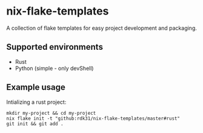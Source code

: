# nix-flake-templates

A collection of flake templates for easy project development and packaging.

## Supported environments

- Rust
- Python (simple - only devShell)

## Example usage

Intializing a rust project:

```
mkdir my-project && cd my-project
nix flake init -t "github:rdk31/nix-flake-templates/master#rust"
git init && git add .
```
